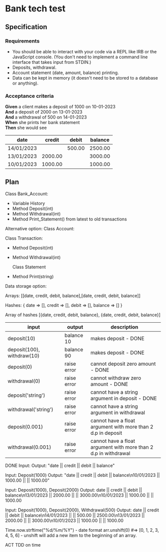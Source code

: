 # Bank tech test

## Specification

### Requirements

- You should be able to interact with your code via a REPL like IRB or the JavaScript console. (You don't need to implement a command line interface that takes input from STDIN.)
- Deposits, withdrawal.
- Account statement (date, amount, balance) printing.
- Data can be kept in memory (it doesn't need to be stored to a database or anything).

### Acceptance criteria

**Given** a client makes a deposit of 1000 on 10-01-2023  
**And** a deposit of 2000 on 13-01-2023  
**And** a withdrawal of 500 on 14-01-2023  
**When** she prints her bank statement  
**Then** she would see

| date       | credit  | debit  | balance |
| ---------- | ------- | ------ | ------- |
| 14/01/2023 |         | 500.00 | 2500.00 |
| 13/01/2023 | 2000.00 |        | 3000.00 |
| 10/01/2023 | 1000.00 |        | 1000.00 |

## Plan

Class Bank_Account:

- Variable History
- Method Deposit(int)
- Method Withdrawal(int)
- Method Print_Statement() from latest to old transactions

Alternative option:
Class Account:

Class Transaction:

- Method Deposit(int)
- Method Withdrawal(int)

  Class Statement

- Method Print(string)

Data storage option:

Arrays:
[[date, credit, debit, balance],[date, credit, debit, balance]]

Hashes:
{
date => [],
credit => [],
debit => [],
balance => []
}

Array of hashes
[{date, credit, debit, balance}, {date, credit, debit, balance}]

| input                      | output      | description                                                     |
| -------------------------- | ----------- | --------------------------------------------------------------- |
| deposit(10)                | balance 10  | makes deposit - DONE                                            |
| deposit(100), withdraw(10) | balance 90  | makes deposit - DONE                                            |
| deposit(0)                 | raise error | cannot deposit zero amount - DONE                               |
| withdrawal(0)              | raise error | cannot withdraw zero amount - DONE                              |
| deposit('string')          | raise error | cannot have a string argument in deposit - DONE                 |
| withdrawal('string')       | raise error | cannot have a string argument in withdrawal                     |
| deposit(0.001)             | raise error | cannot have a float argument with more than 2 d.p in deposit    |
| withdrawal(0.001)          | raise error | cannot have a float argument with more than 2 d.p in withdrawal |

DONE
Input:
Output: "date || credit || debit || balance"

Input: Deposit(1000)
Output: "date || credit || debit || balance\n10/01/2023 || 1000.00 || || 1000.00"

Input: Deposit(1000), Deposit(2000)
Output: date || credit || debit || balance\n13/01/2023 || 2000.00 || || 3000.00\n10/01/2023 || 1000.00 || || 1000.00

Input: Deposit(1000), Deposit(2000), Withdrawal(500)
Output: date || credit || debit || balance\n14/01/2023 || || 500.00 || 2500.00\n13/01/2023 || 2000.00 || || 3000.00\n10/01/2023 || 1000.00 || || 1000.00

Time.now.strftime("%d/%m/%Y") - date format
arr.unshift(0) #=> [0, 1, 2, 3, 4, 5, 6] - unshift will add a new item to the beginning of an array.

ACT TDD on time
